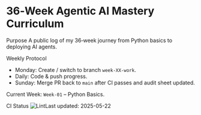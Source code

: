# 36‑Week Agentic AI Mastery Curriculum

Purpose
A public log of my 36‑week journey from Python basics to deploying AI agents.

Weekly Protocol
- Monday: Create / switch to branch `week-XX-work`.
- Daily: Code & push progress.
- Sunday: Merge PR back to `main` after CI passes and audit sheet updated.

Current Week: `Week‑01` – Python Basics.

CI Status ![Lint](https://github.com/<your‑user>/<repo>/actions/workflows/lint.yml/badge.svg)Last updated: 2025-05-22
